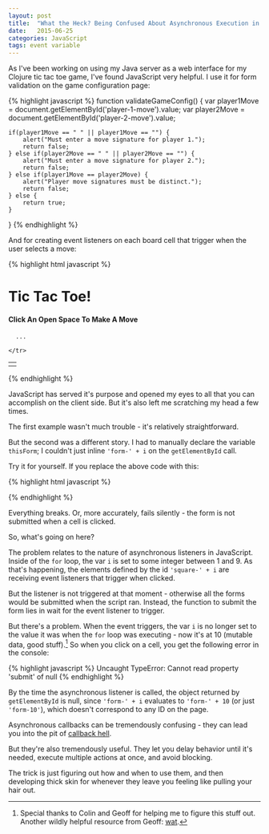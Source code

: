 ```yaml
---
layout: post
title:  "What the Heck? Being Confused About Asynchronous Execution in JavaScript"
date:   2015-06-25
categories: JavaScript
tags: event variable
--- 
```


As I've been working on using my Java server as a web interface for my Clojure tic tac toe game, I've found JavaScript very helpful. I use it for form validation on the game configuration page:

{% highlight javascript %}
function validateGameConfig() {
    var player1Move = document.getElementById('player-1-move').value;
    var player2Move = document.getElementById('player-2-move').value;

    if(player1Move == " " || player1Move == "") {
        alert("Must enter a move signature for player 1.");
        return false;
    } else if(player2Move == " " || player2Move == "") {
        alert("Must enter a move signature for player 2.");
        return false;
    } else if(player1Move == player2Move) {
        alert("Player move signatures must be distinct.");
        return false;
    } else {
        return true;
    }
}
{% endhighlight %}

And for creating event listeners on each board cell that trigger when the user selects a move:

{% highlight html javascript %}
<h1>Tic Tac Toe!</h1>
<h4>Click An Open Space To Make A Move</h4>

<table>
  <tbody>
    <tr>
      <td class="square" id="square-1">
        <form id="form-1" method="post">
          <input type="hidden" name="player-1-id" value="human">
          <input type="hidden" name="player-2-id" value="ai">
          <input type="hidden" name="player-1-mv" value="X">
          <input type="hidden" name="player-2-mv" value="O">
          <input type="hidden" name="board" value=" , , , , , , , , ">
          <input type="hidden" name="move" value="1">
        </form>
      </td>

      ...

    </tr>
  </tbody>
</table>

<script type="text/javascript">
for (var i = 1; i < 10; i++) {
    (function () {
        var thisForm = 'form-' + i;

        document.getElementById('square-' + i).addEventListener("click", function() {
            document.getElementById(thisForm).submit();
        });
    }())
}
</script>
{% endhighlight %}

JavaScript has served it's purpose and opened my eyes to all that you can accomplish on the client side. But it's also left me scratching my head a few times.

The first example wasn't much trouble - it's relatively straightforward. 

But the second was a different story. I had to manually declare the variable `thisForm`; I couldn't just inline `'form-' + i` on the `getElementById` call.

Try it for yourself. If you replace the above code with this:

{% highlight html javascript %}
<script type="text/javascript">
for (var i = 1; i < 10; i++) {
    (function () {
        document.getElementById('square-' + i).addEventListener("click", function() {
            document.getElementById('form-' + i).submit();
        });
    }())
}
</script>
{% endhighlight %}

Everything breaks. Or, more accurately, fails silently - the form is not submitted when a cell is clicked. 

So, what's going on here?

The problem relates to the nature of asynchronous listeners in JavaScript. Inside of the `for` loop, the var `i` is set to some integer between 1 and 9. As that's happening, the elements defined by the id `'square-' + i` are receiving event listeners that trigger when clicked.

But the listener is not triggered at that moment - otherwise all the forms would be submitted when the script ran. Instead, the function to submit the form lies in wait for the event listener to trigger.

But there's a problem. When the event triggers, the var `i` is no longer set to the value it was when the `for` loop was executing - now it's at 10 (mutable data, good stuff).[^1] So when you click on a cell, you get the following error in the console:

{% highlight javascript %}
Uncaught TypeError: Cannot read property 'submit' of null
{% endhighlight %}

By the time the asynchronous listener is called, the object returned by `getElementById` is null, since `'form-' + i` evaluates to `'form-' + 10` (or just `'form-10'`), which doesn't correspond to any ID on the page. 

Asynchronous callbacks can be tremendously confusing - they can lead you into the pit of [callback hell][callback_hell]. 

But they're also tremendously useful. They let you delay behavior until it's needed, execute multiple actions at once, and avoid blocking.

The trick is just figuring out how and when to use them, and then developing thick skin for whenever they leave you feeling like pulling your hair out.

[^1]: Special thanks to Colin and Geoff for helping me to figure this stuff out. Another wildly helpful resource from Geoff: [wat][wat].

[callback_hell]: http://callbackhell.com/
[wat]: https://www.destroyallsoftware.com/talks/wat